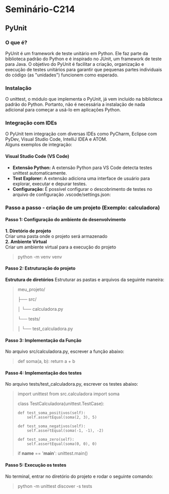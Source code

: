 # Seminário-C214

## PyUnit

### O que é?

PyUnit é um framework de teste unitário em Python. Ele faz parte da biblioteca padrão do Python e é inspirado no JUnit, um framework de teste para Java. O objetivo do PyUnit é facilitar a criação, organização e execução de testes unitários para garantir que pequenas partes individuais do código (as "unidades") funcionem como esperado.

### Instalação

O unittest, o módulo que implementa o PyUnit, já vem incluído na biblioteca padrão do Python. Portanto, não é necessária a instalação de nada adicional para começar a usá-lo em aplicações Python.

### Integração com IDEs

O PyUnit tem integração com diversas IDEs como PyCharm, Eclipse com PyDev, Visual Studio Code, IntelliJ IDEA e ATOM.  
Alguns exemplos de integração:

#### Visual Studio Code (VS Code)

- **Extensão Python:** A extensão Python para VS Code detecta testes unittest automaticamente.
- **Test Explorer:** A extensão adiciona uma interface de usuário para explorar, executar e depurar testes.
- **Configuração:** É possível configurar o descobrimento de testes no arquivo de configuração .vscode/settings.json:

### Passo a passo - criação de um projeto (Exemplo: calculadora)

#### Passo 1: Configuração do ambiente de desenvolvimento

**1. Diretório de projeto**  
Criar uma pasta onde o projeto será armazenado  
**2. Ambiente Virtual**  
Criar um ambiente virtual para a execução do projeto  
> python -m venv venv

#### Passo 2: Estruturação do projeto

**Estrutura de diretórios**
Estruturar as pastas e arquivos da seguinte maneira:
> meu_projeto/
> 
> ├── src/
> 
> │   └── calculadora.py
> 
> └── tests/
> 
> │   └── test_calculadora.py  

#### Passo 3: Implementação da Função

No arquivo src/calculadora.py, escrever a função abaixo:
> def soma(a, b):
>     return a + b

#### Passo 4: Implementação dos testes

No arquivo tests/test_calculadora.py, escrever os testes abaixo:
> import unittest
> from src.calculadora import soma
>
> class TestCalculadora(unittest.TestCase):
>
>     def test_soma_positivos(self):
>         self.assertEqual(soma(2, 3), 5)
>
>     def test_soma_negativos(self):
>         self.assertEqual(soma(-1, -1), -2)
>
>     def test_soma_zero(self):
>         self.assertEqual(soma(0, 0), 0)
>
> if __name__ == '__main__':
>     unittest.main()

#### Passo 5: Execução os testes

No terminal, entrar no diretório do projeto e rodar o seguinte comando:
> python -m unittest discover -s tests
